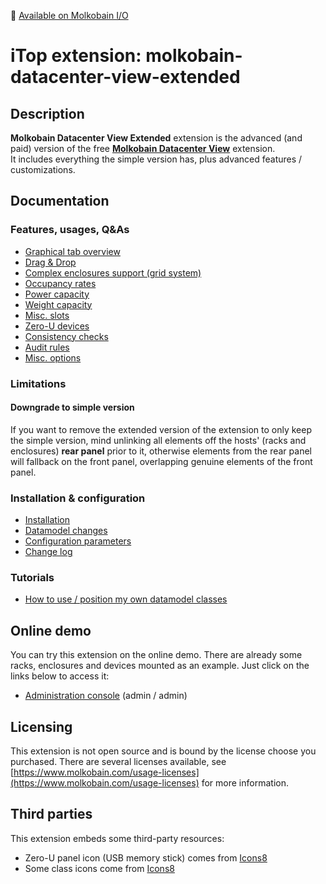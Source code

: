 👋 [Available on Molkobain I/O](https://www.molkobain.com/product/datacenter-view/)

# iTop extension: molkobain-datacenter-view-extended

## Description
**Molkobain Datacenter View Extended** extension is the advanced (and paid) version of the free **[Molkobain Datacenter View](https://github.com/Molkobain/itop-datacenter-view)** extension. \
It includes everything the simple version has, plus advanced features / customizations.

## Documentation
### Features, usages, Q&As
  * [Graphical tab overview](docs/features/graphical-tab-overview.md)
  * [Drag & Drop](docs/features/drag-and-drop.md)
  * [Complex enclosures support (grid system)](docs/features/complex-enclosures.md)
  * [Occupancy rates](docs/features/occupancy-rates.md)
  * [Power capacity](docs/features/power-capacity.md)
  * [Weight capacity](docs/features/weight-capacity.md)
  * [Misc. slots](docs/features/misc-slots.md)
  * [Zero-U devices](docs/features/zero-u-devices.md)
  * [Consistency checks](docs/features/consistency-checks.md)
  * [Audit rules](docs/features/audit-rules.md)
  * [Misc. options](docs/features/misc-options.md)

### Limitations
#### Downgrade to simple version
If you want to remove the extended version of the extension to only keep the simple version, mind unlinking all elements off the hosts' (racks and enclosures) **rear panel** prior to it, otherwise elements from the rear panel will fallback on the front panel, overlapping genuine elements of the front panel.

### Installation & configuration
  * [Installation](docs/configuration/installation.md)
  * [Datamodel changes](docs/configuration/datamodel-changes.md)
  * [Configuration parameters](docs/configuration/configuration-parameters.md)
  * [Change log](./CHANGELOG.md)

### Tutorials
  * [How to use / position my own datamodel classes](docs/tutorials/custom-datamodel-classes.md)

## Online demo
You can try this extension on the online demo. There are already some racks, enclosures and devices mounted as an example. Just click on the links below to access it:
  * [Administration console](http://mbc.itop.molkobain.com/pages/UI.php?operation=details&class=Rack&id=15&c[menu]=SearchCIs&auth_user=admin&auth_pwd=admin#tabbedContent_0=8) (admin / admin)

## Licensing
This extension is not open source and is bound by the license choose you purchased. There are several licenses available, see [https://www.molkobain.com/usage-licenses](https://www.molkobain.com/usage-licenses) for more information.

## Third parties
This extension embeds some third-party resources:
  * Zero-U panel icon (USB memory stick) comes from [Icons8](https://icons8.com/icon/FlnYHAW3wYBn/usb-memory-stick)
  * Some class icons come from [Icons8](https://icons8.com)
